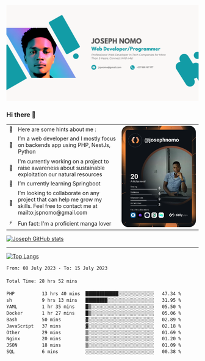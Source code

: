 ![Banner of my profile!](/Joseph_NOMO_NEW.png "Banner")

### Hi there 👋

<!--- | --  | 👋  | Here are some hints about me :                                                                                                 | <td rowspan=6><img src="/devcard.svg" width="400" alt="Joseph NOMO's Dev Card"/></td> |
| --- | --- | ------------------------------------------------------------------------------------------------------------------------------ | ------------------------------------------------------------------------------------- |
| --  | 🔭  | I’m a web developer and I mostly focus on backends app using PHP, NestJs, Python                                               |
| --  | 🦁  | I'm currently working on a project to raise awareness about sustainable exploitation our natural resources                     |
| --  | 🌱  | I’m currently learning Springboot                                                                                              |
| --  | 👯  | I’m looking to collaborate on any project that can help me grow my skills. Feel free to contact me at mailto:jspnomo@gmail.com |
| --  | ⚡  | Fun fact: I'm a proficient manga lover                                                                                         |
--->

<table>
    <tr>
        <td width="1%">👋</td>
        <td width="55%">Here are some hints about me :</td>
        <td rowspan=6 width="44%"><img src="/devcard.svg" width="400" alt="Joseph NOMO's Dev Card"/></td>
    </tr>
    <tr>
        <td>🔭</td>
        <td>I’m a web developer and I mostly focus on backends app using PHP, NestJs, Python</td>
    </tr>
    <tr>
        <td>🦁</td>
        <td>I'm currently working on a project to raise awareness about sustainable exploitation our natural resources</td>
    </tr>
    <tr>
        <td>🌱</td>
        <td>I’m currently learning Springboot</td>
    </tr>
    <tr>
        <td>👯</td>
        <td>I’m looking to collaborate on any project that can help me grow my skills. Feel free to contact me at mailto:jspnomo@gmail.com</td>
    </tr>
    <tr>
        <td>⚡</td>
        <td>Fun fact: I'm a proficient manga lover</td>
    </tr>

</table>

[![Joseph GitHub stats](https://github-readme-stats-seven-sigma-53.vercel.app/api?username=Jspascal)](https://github.com/Jspascal/github-readme-stats)

---

[![Top Langs](https://github-readme-stats-seven-sigma-53.vercel.app/api/top-langs/?username=Jspascal&layout=compact)](https://github.com/Jspascal/github-readme-stats)

<!--START_SECTION:waka-->

```txt
From: 08 July 2023 - To: 15 July 2023

Total Time: 28 hrs 52 mins

PHP          13 hrs 40 mins  ████████████░░░░░░░░░░░░░   47.34 %
sh           9 hrs 13 mins   ████████░░░░░░░░░░░░░░░░░   31.95 %
YAML         1 hr 35 mins    █▒░░░░░░░░░░░░░░░░░░░░░░░   05.50 %
Docker       1 hr 27 mins    █▒░░░░░░░░░░░░░░░░░░░░░░░   05.06 %
Bash         50 mins         ▓░░░░░░░░░░░░░░░░░░░░░░░░   02.89 %
JavaScript   37 mins         ▓░░░░░░░░░░░░░░░░░░░░░░░░   02.18 %
Other        29 mins         ▒░░░░░░░░░░░░░░░░░░░░░░░░   01.69 %
Nginx        20 mins         ▒░░░░░░░░░░░░░░░░░░░░░░░░   01.20 %
JSON         18 mins         ▒░░░░░░░░░░░░░░░░░░░░░░░░   01.09 %
SQL          6 mins          ░░░░░░░░░░░░░░░░░░░░░░░░░   00.38 %
```

<!--END_SECTION:waka-->
